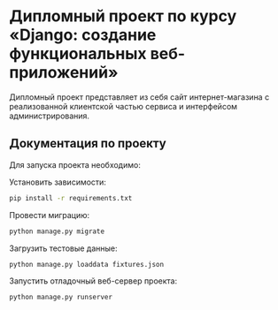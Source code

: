 # Дипломный проект по курсу «Django: создание функциональных веб-приложений»

Дипломный проект представляет из себя сайт интернет-магазина 
с реализованной клиентской частью сервиса и интерфейсом администрирования.

## Документация по проекту

Для запуска проекта необходимо:

Установить зависимости:

```bash
pip install -r requirements.txt
```

Провести миграцию:

```bash
python manage.py migrate
```

Загрузить тестовые данные:

```bash
python manage.py loaddata fixtures.json
```


Запустить отладочный веб-сервер проекта:

```bash
python manage.py runserver
```

